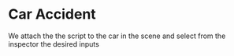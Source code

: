 # Car Accident
We attach the the script to the car in the scene and select from the inspector the desired inputs
